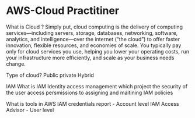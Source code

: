# AWS-Cloud Practitiner

What is Cloud ?
Simply put, cloud computing is the delivery of computing services—including servers, storage, databases, networking, software, analytics, and intelligence—over the internet (“the cloud”) to offer faster innovation, flexible resources, and economies of scale. You typically pay only for cloud services you use, helping you lower your operating costs, run your infrastructure more efficiently, and scale as your business needs change.

Type of cloud?
Public
private 
Hybrid

IAM 
What is IAM
Identity access management which project the security of the user access persmissions to assigning and maitining IAM policies 

What is tools in AWS
IAM credentials report - Account level
IAM Access Advisor - User level

